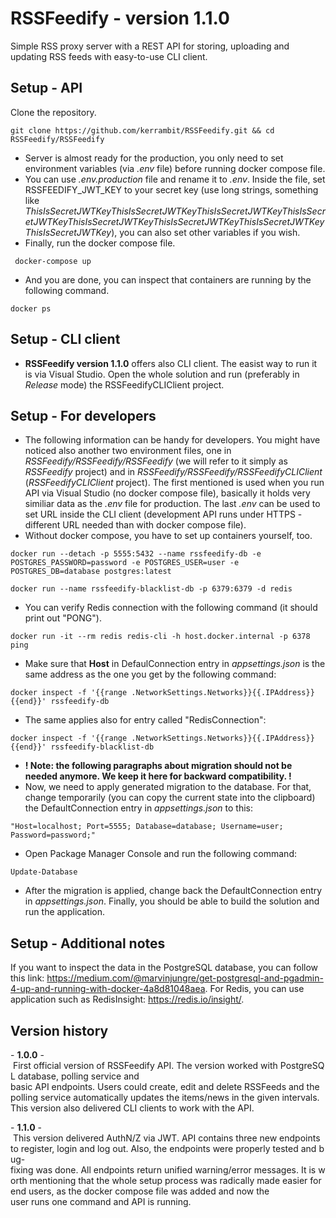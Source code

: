# RSSFeedify - version 1.1.0
Simple RSS proxy server with a REST API for storing, uploading and updating RSS feeds with easy-to-use CLI client.

## Setup - API

Clone the repository.

``` 
git clone https://github.com/kerrambit/RSSFeedify.git && cd RSSFeedify/RSSFeedify
```

- Server is almost ready for the production, you only need to set environment variables (via *.env* file) before running docker compose file.
- You can use *.env.production* file and rename it to *.env*. Inside the file, set RSSFEEDIFY_JWT_KEY to your secret key (use long strings, something like *ThisIsSecretJWTKeyThisIsSecretJWTKeyThisIsSecretJWTKeyThisIsSecretJWTKeyThisIsSecretJWTKeyThisIsSecretJWTKeyThisIsSecretJWTKeyThisIsSecretJWTKey*), you can also set other variables if you wish.
- Finally, run the docker compose file.

```
 docker-compose up
```
- And you are done, you can inspect that containers are running by the following command.

```
docker ps
```

## Setup - CLI client
- **RSSFeedify version 1.1.0** offers also CLI client. The easist way to run it is via Visual Studio. Open the whole solution and run (preferably in *Release* mode) the RSSFeedifyCLIClient project.

## Setup - For developers
- The following information can be handy for developers. You might have noticed also another two environment files, one in *RSSFeedify/RSSFeedify/RSSFeedify* (we will refer to it simply as *RSSFeedify* project) and in *RSSFeedify/RSSFeedify/RSSFeedifyCLIClient* (*RSSFeedifyCLIClient* project). The first mentioned is used when you run API via Visual Studio (no docker compose file), basically it holds very similiar data as the *.env* file for production. The last *.env* can be used to set URL inside the CLI client (development API runs under HTTPS - different URL needed than with docker compose file).
- Without docker compose, you have to set up containers yourself, too.

```
docker run --detach -p 5555:5432 --name rssfeedify-db -e POSTGRES_PASSWORD=password -e POSTGRES_USER=user -e POSTGRES_DB=database postgres:latest
```

```
docker run --name rssfeedify-blacklist-db -p 6379:6379 -d redis
```

- You can verify Redis connection with the following command (it should print out "PONG").

```
docker run -it --rm redis redis-cli -h host.docker.internal -p 6378 ping
```
 
- Make sure that **Host** in DefaulConnection entry in *appsettings.json* is the same address as the one you get by the following command:

```
docker inspect -f '{{range .NetworkSettings.Networks}}{{.IPAddress}}{{end}}' rssfeedify-db
```

- The same applies also for entry called "RedisConnection":

```
docker inspect -f '{{range .NetworkSettings.Networks}}{{.IPAddress}}{{end}}' rssfeedify-blacklist-db
```
- **! Note: the following paragraphs about migration should not be needed anymore. We keep it here for backward compatibility. !**
- Now, we need to apply generated migration to the database. For that, change temporarily (you can copy the current state into the clipboard) the DefaultConnection entry in *appsettings.json* to this:
```
"Host=localhost; Port=5555; Database=database; Username=user; Password=password;"
```

- Open Package Manager Console and run the following command:
```
Update-Database
```

- After the migration is applied, change back the DefaultConnection entry in *appsettings.json*. Finally, you should be able to build the solution and run the application.

## Setup - Additional notes

If you want to inspect the data in the PostgreSQL database, you can follow this link: https://medium.com/@marvinjungre/get-postgresql-and-pgadmin-4-up-and-running-with-docker-4a8d81048aea.
For Redis, you can use application such as RedisInsight: https://redis.io/insight/.

## Version history

- **1.0.0** - First official version of RSSFeedify API. The version worked with PostgreSQL database, polling service and basic API endpoints. Users could create, edit and delete RSSFeeds and the polling service automatically updates the items/news in the given intervals. This version also delivered CLI clients to work with the API.

- **1.1.0** - This version delivered AuthN/Z via JWT. API contains three new endpoints to register, login and log out. Also, the endpoints were properly tested and bug-fixing was done. All endpoints return unified warning/error messages. It is worth mentioning that the whole setup process was radically made easier for end users, as the docker compose file was added and now the user runs one command and API is running.